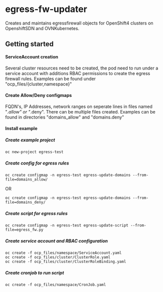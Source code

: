 # egress-fw-updater

Creates and maintains egressfirewall objects for OpenShift4 clusters on OpenshiftSDN and OVNKubernetes.

## Getting started

#### ServiceAccount creation

Several cluster resources need to be created, the pod need to run under a service account with additions RBAC permissions to create the egress firewall rules. Examples can be found under "ocp_files/{cluster,namespace}"

#### Create Allow/Deny configmaps

FQDN's, IP Addresses, network ranges on seperate lines in files named "*.allow" or "*.deny". There can be multiple files created. Examples can be found in directories "domains_allow" and "domains.deny"

#### Install example

##### Create example project

```
oc new-project egress-test
```
##### Create config for egress rules
```
oc create configmap -n egress-test egress-update-domains --from-file=domains_allow/
```
OR
```
oc create configmap -n egress-test egress-update-domains --from-file=domains_deny/
```
##### Create script for egress rules
```
oc create configmap -n egress-test egress-update-script --from-file=egress_fw.py
```

##### Create service account and RBAC configuration
```
oc create -f ocp_files/namespace/ServiceAccount.yaml
oc create -f ocp_files/cluster/ClusterRole.yaml
oc create -f ocp_files/cluster/ClusterRoleBinding.yaml
```

##### Create cronjob to run script
```
oc create -f ocp_files/namespace/CronJob.yaml
```